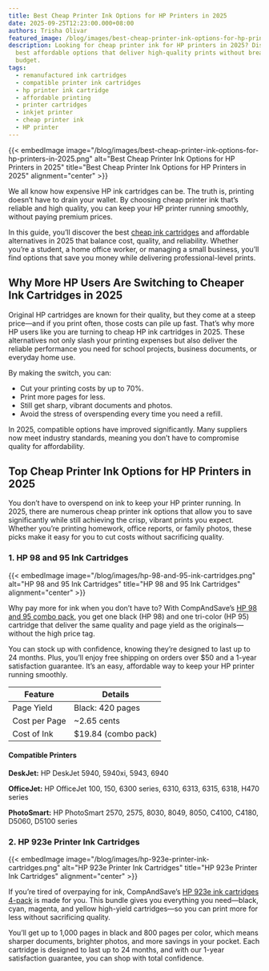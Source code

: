 ```yaml
---
title: Best Cheap Printer Ink Options for HP Printers in 2025
date: 2025-09-25T12:23:00.000+08:00
authors: Trisha Olivar
featured_image: /blog/images/best-cheap-printer-ink-options-for-hp-printers-in-2025.png
description: Looking for cheap printer ink for HP printers in 2025? Discover the
  best affordable options that deliver high-quality prints without breaking your
  budget.
tags:
  - remanufactured ink cartridges
  - compatible printer ink cartridges
  - hp printer ink cartridge
  - affordable printing
  - printer cartridges
  - inkjet printer
  - cheap printer ink
  - HP printer
---
```

{{< embedImage image="/blog/images/best-cheap-printer-ink-options-for-hp-printers-in-2025.png" alt="Best Cheap Printer Ink Options for HP Printers in 2025" title="Best Cheap Printer Ink Options for HP Printers in 2025" alignment="center" >}}

We all know how expensive HP ink cartridges can be. The truth is, printing doesn’t have to drain your wallet. By choosing cheap printer ink that’s reliable and high quality, you can keep your HP printer running smoothly, without paying premium prices.

In this guide, you’ll discover the best [cheap ink cartridges](https://www.compandsave.com/blog/posts/top-5-best-cheap-hp-ink-cartridges.html) and affordable alternatives in 2025 that balance cost, quality, and reliability. Whether you’re a student, a home office worker, or managing a small business, you’ll find options that save you money while delivering professional-level prints.

## **Why More HP Users Are Switching to Cheaper Ink Cartridges in 2025**

Original HP cartridges are known for their quality, but they come at a steep price—and if you print often, those costs can pile up fast. That’s why more HP users like you are turning to cheap HP ink cartridges in 2025. These alternatives not only slash your printing expenses but also deliver the reliable performance you need for school projects, business documents, or everyday home use.

By making the switch, you can:

* Cut your printing costs by up to 70%.
* Print more pages for less.
* Still get sharp, vibrant documents and photos.
* Avoid the stress of overspending every time you need a refill.

In 2025, compatible options have improved significantly. Many suppliers now meet industry standards, meaning you don’t have to compromise quality for affordability.

## **Top Cheap Printer Ink Options for HP Printers in 2025**

You don’t have to overspend on ink to keep your HP printer running. In 2025, there are numerous cheap printer ink options that allow you to save significantly while still achieving the crisp, vibrant prints you expect. Whether you’re printing homework, office reports, or family photos, these picks make it easy for you to cut costs without sacrificing quality.

### **1. HP 98 and 95 Ink Cartridges**

{{< embedImage image="/blog/images/hp-98-and-95-ink-cartridges.png" alt="HP 98 and 95 Ink Cartridges" title="HP 98 and 95 Ink Cartridges" alignment="center" >}}

Why pay more for ink when you don’t have to? With CompAndSave’s [HP 98 and 95 combo pack](https://www.compandsave.com/hp/98-95-ink-cartridges-c9364wn-c8766wn-2-combo?queryID=undefined&objectID=9940&indexName=magento2_cas_en_products), you get one black (HP 98) and one tri-color (HP 95) cartridge that deliver the same quality and page yield as the originals—without the high price tag. 

You can stock up with confidence, knowing they’re designed to last up to 24 months. Plus, you’ll enjoy free shipping on orders over $50 and a 1-year satisfaction guarantee. It’s an easy, affordable way to keep your HP printer running smoothly.

| Feature | Details |
| --- | --- |
| Page Yield | Black: 420 pages | Tri-color: 330 pages |
| Cost per Page | ~2.65 cents |
| Cost of Ink | $19.84 (combo pack) |


#### **Compatible Printers**

**DeskJet:** HP DeskJet 5940, 5940xi, 5943, 6940

**OfficeJet:** HP OfficeJet 100, 150, 6300 series, 6310, 6313, 6315, 6318, H470 series

**PhotoSmart:** HP PhotoSmart 2570, 2575, 8030, 8049, 8050, C4100, C4180, D5060, D5100 series

### **2. HP 923e Printer Ink Cartridges**

{{< embedImage image="/blog/images/hp-923e-printer-ink-cartridges.png" alt="HP 923e Printer Ink Cartridges" title="HP 923e Printer Ink Cartridges" alignment="center" >}}

If you’re tired of overpaying for ink, CompAndSave’s [HP 923e ink cartridges 4-pack](https://www.compandsave.com/hp/923e-ink-cartridges/923e-4-combo?queryID=undefined&objectID=24598&indexName=magento2_cas_en_products) is made for you. This bundle gives you everything you need—black, cyan, magenta, and yellow high-yield cartridges—so you can print more for less without sacrificing quality. 

You’ll get up to 1,000 pages in black and 800 pages per color, which means sharper documents, brighter photos, and more savings in your pocket. Each cartridge is designed to last up to 24 months, and with our 1-year satisfaction guarantee, you can shop with total confidence.
